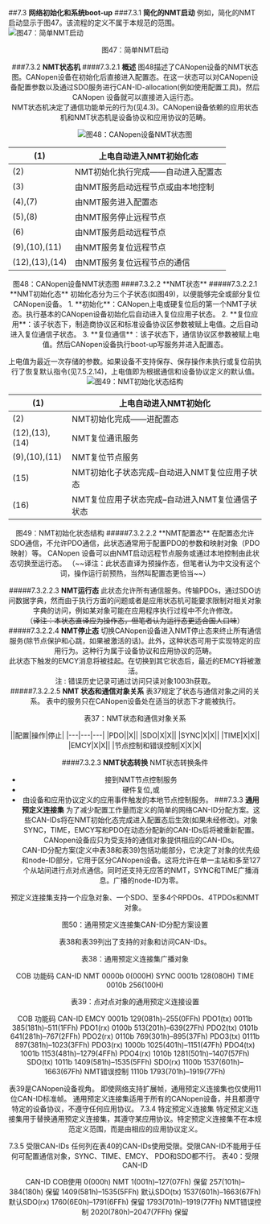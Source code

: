 ##7.3 **网络初始化和系统boot-up**
###7.3.1 **简化的NMT启动**
例如，简化的NMT启动显示于图47。该流程的定义不属于本规范的范围。  
![图47：简单NMT启动](./CANopen_DS301_CN_image/47.png)
<center/>图47：简单NMT启动
 
###7.3.2 **NMT状态机**
####7.3.2.1 **概述**
图48描述了CANopen设备的NMT状态图。CANopen设备在初始化后直接进入配置态。在这一状态可以对CANopen设备配置参数以及通过SDO服务进行CAN-ID-allocation(例如使用配置工具)。然后CANopen 设备就可以直接进入运行态。  
NMT状态机决定了通信功能单元的行为(见4.3)。CANopen设备依赖的应用状态机和NMT状态机是设备协议和应用协议的范畴。  

![图48：CANopen设备NMT状态图](./CANopen_DS301_CN_image/48.png)

|(1)|上电自动进入NMT初始化态|
|---|---|
|(2)|NMT初始化执行完成——自动进入配置态|
|(3)|由NMT服务启动远程节点或由本地控制|
|(4),(7)|由NMT服务进入配置态|
|(5),(8)|由NMT服务停止远程节点|
|(6)|由NMT服务启动远程节点|
|(9),(10),(11)|由NMT服务复位远程节点|
|(12),(13),(14)|由NMT服务复位远程节点的通信|

<center/>图48：CANopen设备NMT状态图
####7.3.2.2 **NMT状态**
#####7.3.2.2.1 **NMT初始化态**
初始化态分为三个子状态(如图49)，以便能够完全或部分复位CANopen设备。  
1. **初始化**：CANopen上电或硬复位后的第一个NMT子状态。执行基本的CANopen设备初始化后自动进入复位应用子状态。
2. **复位应用**：该子状态下，制造商协议区和标准设备协议区参数被赋上电值。之后自动进入复位通信子状态。
3. **复位通信**：该子状态下，通信协议区参数被赋上电值。然后CANopen设备执行boot-up写服务并进入配置态。

上电值为最近一次存储的参数。如果设备不支持保存、保存操作未执行或复位前执行了恢复默认指令(见7.5.2.14)，上电值即为根据通信和设备协议定义的默认值。
![图49：NMT初始化状态结构](./CANopen_DS301_CN_image/49.png)

|(1)|上电自动进入NMT初始化|
|---|---|
|(2)|NMT初始化完成——进配置态|
|(12),(13),(14)|NMT复位通讯服务|
|(9),(10),(11)|NMT复位节点服务|
|(15)|NMT初始化子状态完成–自动进入NMT复位应用子状态|
|(16)|NMT复位应用子状态完成–自动进入NMT复位通信子状态|

<center/>图49：NMT初始化状态结构
#####7.3.2.2.2 **NMT配置态**
在配置态允许SDO通信，不允许PDO通信，此状态通常用于配置PDO的参数和映射对象（PDO映射）等。  
CANopen 设备可以由NMT启动远程节点服务或通过本地控制由此状态切换至运行态。  
（~~译注：此状态直译为预操作态，但笔者认为中文没有这个词，操作运行前预热，当然叫配置态更恰当~~）
 
#####7.3.2.2.3 **NMT运行态**
此状态允许所有通信服务。传输PDOs，通过SDO访问数据字典，然而由于执行方面的问题或者是应用状态机可能要求限制对相关对象字典的访问，例如某对象可能在应用程序执行过程中不允许修改。  
（~~译注：本状态直译应为操作态，但笔者认为运行态更适合国人口味~~）
#####7.3.2.2.4 **NMT停止态**
切换CANopen设备进入NMT停止态来终止所有通信服务(除节点保护和心跳，如果被激活的话)。此外，这种状态可用于实现特定的应用行为。这种行为属于设备协议和应用协议的范畴。  
此状态下触发的EMCY消息将被挂起。在切换到其它状态后，最近的EMCY将被激活。  
注 : 错误历史记录可通过访问只读对象1003h获取。  
#####7.3.2.2.5 **NMT 状态和通信对象关系**
表37规定了状态与通信对象之间的关系。 表中的服务只在CANopen设备处在适当的状态下才能被执行。  
<center/>表37：NMT状态和通信对象关系

||配置|操作|停止|
|---|---|---|
|PDO||X||
|SDO|X|X||
|SYNC|X|X||
|TIME|X|X||
|EMCY|X|X||
|节点控制和错误控制|X|X|X|

####7.3.2.3 **NMT状态转换**
NMT状态转换条件  
* 接到NMT节点控制服务
* 硬件复位,或
* 由设备和应用协议定义的应用事件触发的本地节点控制服务。
###7.3.3 **通用预定义连接集**
为了减少配置工作量而定义的简单的网络CAN-ID分配方案。这些CAN-IDs将在NMT初始化态完成进入配置态后生效(如果未经修改)。对象SYNC，TIME，EMCY写和PDO在动态分配新的CAN-IDs后将被重新配置。CANopen设备应只为受支持的通信对象提供相应的CAN-IDs。  
CAN-ID分配方案(定义中表38和表39)包括功能部分，它决定了对象的优先级和node-ID部分，它用于区分CANopen设备。这将允许在单一主站和多至127个从站间进行点对点通信。同时还支持无应答的NMT，SYNC和TIME广播消息。广播的node-ID为零。  
 
预定义连接集支持一个应急对象、一个SDO、至多4个RPDOs、4TPDOs和NMT对象。



图50：通用预定义连接集CAN-ID分配方案设置

表38和表39列出了支持的对象和访问CAN-IDs。

表38：通用预定义连接集广播对象

COB	功能码	CAN-ID
NMT	0000b	0(000H)
SYNC	0001b	128(080H)
TIME	0010b	256(100H)

表39：点对点对象的通用预定义连接设置

COB	功能码	CAN-ID
EMCY	0001b	129(081h)–255(0FFh)
PDO1(tx)	0011b	385(181h)–511(1FFh)
PDO1(rx)	0100b	513(201h)–639(27Fh)
PDO2(tx)	0101b	641(281h)–767(2FFh)
PDO2(rx)	0110b	769(301h)–895(37Fh)
PDO3(tx)	0111b	897(381h)–1023(3FFh)
PDO3(rx)	1000b	1025(401h)–1151(47Fh)
PDO4(tx)	1001b	1153(481h)–1279(4FFh)
PDO4(rx)	1010b	1281(501h)–1407(57Fh)
SDO(tx)	1011b	1409(581h)–1535(5FFh)
SDO(rx)	1100b	1537(601h)–1663(67Fh)
NMT错误控制	1110b	1793(701h)–1919(77Fh)

表39是CANopen设备视角。
即使网络支持扩展帧，通用预定义连接集也仅使用11位CAN-ID标准帧。
通用预定义连接集适用于所有的CANopen设备，并且都遵守特定的设备协议，不遵守任何应用协议。
7.3.4	特定预定义连接集
特定预定义连接集用于替换通用预定义连接集，其遵守某应用协议。特定预定义连接集不在本规范定义范围，而是由相应的应用协议定义。
 
7.3.5	受限CAN-IDs
任何列在表40的CAN-IDs使用受限。受限CAN-ID不能用于任何可配置通信对象，SYNC、TIME、EMCY、 PDO和SDO都不行。
表40：受限CAN-ID

CAN-ID	COB使用
0(000h)	NMT
1(001h)–127(07Fh)	保留
257(101h)–384(180h)	保留
1409(581h)–1535(5FFh)	默认SDO(tx)
1537(601h)–1663(67Fh)	默认SDO(rx)
1760(6E0h)–1791(6FFh)	保留
1793(701h)–1919(77Fh)	NMT错误控制
2020(780h)–2047(7FFh)	保留

